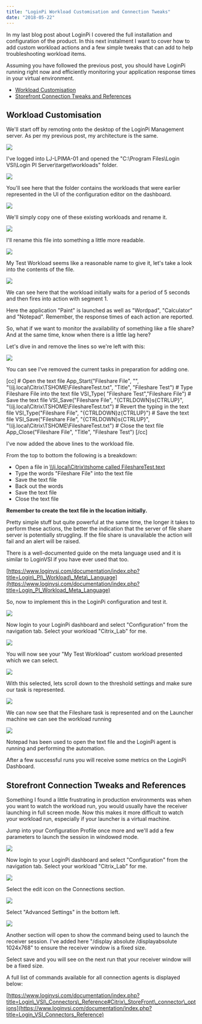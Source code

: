 ```yaml
---
title: "LoginPi Workload Customisation and Connection Tweaks"
date: "2018-05-22"
---
```


In my last blog post about LoginPi I covered the full installation and configuration of the product. In this next instalment I want to cover how to add custom workload actions and a few simple tweaks that can add to help troubleshooting workload items.

Assuming you have followed the previous post, you should have LoginPi running right now and efficiently monitoring your application response times in your virtual environment.

- [Workload Customisation](#_Workload_Customisation)
- [Storefront Connection Tweaks and References](#_Storefront_Connection_Tweaks)
    

## Workload Customisation

We'll start off by remoting onto the desktop of the LoginPi Management server. As per my previous post, my architecture is the same.

![](images/052218_1937_LoginPiWork1-1.png)

I've logged into LJ-LPIMA-01 and opened the "C:\\Program Files\\Login VSI\\Login PI Server\\target\\workloads" folder.

![](images/052218_1937_LoginPiWork2-1.png)

You'll see here that the folder contains the workloads that were earlier represented in the UI of the configuration editor on the dashboard.

![](images/052218_1937_LoginPiWork3-1.png)

We'll simply copy one of these existing workloads and rename it.

![](images/052218_1937_LoginPiWork4-1.png)

I'll rename this file into something a little more readable.

![](images/052218_1937_LoginPiWork5-1.png)

My Test Workload seems like a reasonable name to give it, let's take a look into the contents of the file.

![](images/052218_1937_LoginPiWork6-1.png)

We can see here that the workload initially waits for a period of 5 seconds and then fires into action with segment 1.

Here the application "Paint" is launched as well as "Wordpad", "Calculator" and "Notepad". Remember, the response times of each action are reported.

So, what if we want to monitor the availability of something like a file share? And at the same time, know when there is a little lag here?

Let's dive in and remove the lines so we're left with this:

![](images/052218_1937_LoginPiWork7-1.png)

You can see I've removed the current tasks in preparation for adding one.

\[cc\] # Open the text file App\_Start("Fileshare File", "", "\\\\lj.local\\Citrix\\TSHOME\\FileshareTest.txt", "Title", "Fileshare Test") # Type Fileshare File into the text file VSI\_Type( "Fileshare Test","Fileshare File") # Save the text file VSI\_Save("Fileshare File", "{CTRLDOWN}s{CTRLUP}", "\\\\lj.local\\Citrix\\TSHOME\\FileshareTest.txt") # Revert the typing in the text file VSI\_Type("Fileshare File", "{CTRLDOWN}z{CTRLUP}") # Save the text file VSI\_Save("Fileshare File", "{CTRLDOWN}s{CTRLUP}", "\\\\lj.local\\Citrix\\TSHOME\\FileshareTest.txt") # Close the text file App\_Close("Fileshare File", "Title", "Fileshare Test") \[/cc\]

I've now added the above lines to the workload file.

From the top to bottom the following is a breakdown:

- Open a file in [\\\\lj.local\\Citrix\\tshome called FileshareTest.text](file:///\\lj.local\Citrix\tshome%20called%20FileshareTest.text)
- Type the words "Fileshare File" into the text file
- Save the text file
- Back out the words
- Save the text file
- Close the text file

**Remember to create the text file in the location initially.**

Pretty simple stuff but quite powerful at the same time, the longer it takes to perform these actions, the better the indication that the server of file share server is potentially struggling. If the file share is unavailable the action will fail and an alert will be raised.

There is a well-documented guide on the meta language used and it is similar to LoginVSI if you have ever used that too.

[https://www.loginvsi.com/documentation/index.php?title=Login\_PI\_Workload\_Meta\_Language](https://www.loginvsi.com/documentation/index.php?title=Login_PI_Workload_Meta_Language)

So, now to implement this in the LoginPi configuration and test it.

![](images/052218_1937_LoginPiWork8-1.png)

Now login to your LoginPi dashboard and select "Configuration" from the navigation tab. Select your workload "Citrix\_Lab" for me.

![](images/052218_1937_LoginPiWork9-1.png)

You will now see your "My Test Workload" custom workload presented which we can select.

![](images/052218_1937_LoginPiWork10-1.png)

With this selected, lets scroll down to the threshold settings and make sure our task is represented.

![](images/052218_1937_LoginPiWork11-1.png)

We can now see that the Fileshare task is represented and on the Launcher machine we can see the workload running

![](images/052218_1937_LoginPiWork12-1.png)

Notepad has been used to open the text file and the LoginPi agent is running and performing the automation.

After a few successful runs you will receive some metrics on the LoginPi Dashboard.

## Storefront Connection Tweaks and References

Something I found a little frustrating in production environments was when you want to watch the workload run, you would usually have the receiver launching in full screen mode. Now this makes it more difficult to watch your workload run, especially if your launcher is a virtual machine.

Jump into your Configuration Profile once more and we'll add a few parameters to launch the session in windowed mode.

![](images/052218_1937_LoginPiWork13-1.png)

Now login to your LoginPi dashboard and select "Configuration" from the navigation tab. Select your workload "Citrix\_Lab" for me.

![](images/052218_1937_LoginPiWork14-1.png)

Select the edit icon on the Connections section.

![](images/052218_1937_LoginPiWork15-1.png)

Select "Advanced Settings" in the bottom left.

![](images/052218_1937_LoginPiWork16-1.png)

Another section will open to show the command being used to launch the receiver session. I've added here "/display absolute /displayabsolute 1024x768" to ensure the receiver window is a fixed size.

Select save and you will see on the next run that your receiver window will be a fixed size.

A full list of commands available for all connection agents is displayed below:

[https://www.loginvsi.com/documentation/index.php?title=Login\_VSI\_Connectors\_Reference#Citrix\_StoreFront\_connector\_options](https://www.loginvsi.com/documentation/index.php?title=Login_VSI_Connectors_Reference)
